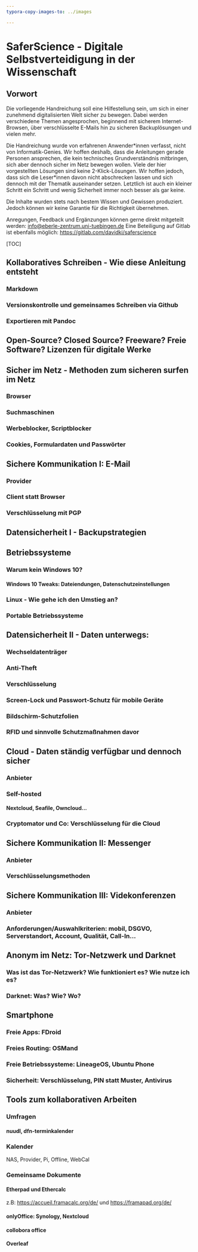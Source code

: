 ```yaml
---
typora-copy-images-to: ../images

---
```


# SaferScience - Digitale Selbstverteidigung in der Wissenschaft

## Vorwort

Die vorliegende Handreichung soll eine Hilfestellung sein, um sich in einer zunehmend digitalisierten Welt sicher zu bewegen. Dabei werden verschiedene Themen angesprochen, beginnend mit sicherem Internet-Browsen, über verschlüsselte E-Mails hin zu sicheren Backuplösungen und vielen mehr.

Die Handreichung wurde von erfahrenen Anwender*innen verfasst, nicht von Informatik-Genies. Wir hoffen deshalb, dass die Anleitungen gerade Personen ansprechen, die kein technisches Grundverständnis mitbringen, sich aber dennoch sicher im Netz bewegen wollen. Viele der hier vorgestellten Lösungen sind keine 2-Klick-Lösungen. Wir hoffen jedoch, dass sich die Leser\*innen davon nicht abschrecken lassen und sich dennoch mit der Thematik auseinander setzen. Letztlich ist auch ein kleiner Schritt ein Schritt und wenig Sicherheit immer noch besser als gar keine. 

Die Inhalte wurden stets nach bestem Wissen und Gewissen produziert. Jedoch können wir keine Garantie für die Richtigkeit übernehmen.

Anregungen, Feedback und Ergänzungen können gerne direkt mitgeteilt werden: info@eberle-zentrum.uni-tuebingen.de 
Eine Beteiligung auf Gitlab ist ebenfalls möglich: https://gitlab.com/davidki/saferscience

[TOC]

## Kollaboratives Schreiben - Wie diese Anleitung entsteht

### Markdown

### Versionskontrolle und gemeinsames Schreiben via Github

### Exportieren mit Pandoc

## Open-Source? Closed Source? Freeware? Freie Software? Lizenzen für digitale Werke

## Sicher im Netz - Methoden zum sicheren surfen im Netz

### Browser

### Suchmaschinen

### Werbeblocker, Scriptblocker

### Cookies, Formulardaten und Passwörter

## Sichere Kommunikation I: E-Mail

### Provider

### Client statt Browser

### Verschlüsselung mit PGP

## Datensicherheit I -  Backupstrategien

## Betriebssysteme

### Warum kein Windows 10?

#### Windows 10 Tweaks: Dateiendungen, Datenschutzeinstellungen

### Linux -  Wie gehe ich den Umstieg an?

### Portable Betriebssysteme

## Datensicherheit II - Daten unterwegs:

### Wechseldatenträger

### Anti-Theft

### Verschlüsselung

### Screen-Lock und Passwort-Schutz für mobile Geräte

### Bildschirm-Schutzfolien

### RFID und sinnvolle Schutzmaßnahmen davor

<!--Kapitel evtl. weg lassen, da großes und teils spezuifisches Themenfeld und nicht explizit für Wissenschaft -->

## Cloud - Daten ständig verfügbar und dennoch sicher

### Anbieter

### Self-hosted

#### Nextcloud, Seafile, Owncloud...

### Cryptomator und Co: Verschlüsselung für die Cloud

## Sichere Kommunikation II: Messenger

### Anbieter

### Verschlüsselungsmethoden

## Sichere Kommunikation III: Videkonferenzen

### Anbieter

### Anforderungen/Auswahlkriterien: mobil, DSGVO, Serverstandort, Account, Qualität, Call-In...

## Anonym im Netz: Tor-Netzwerk und Darknet

### Was ist das Tor-Netzwerk? Wie funktioniert es? Wie nutze ich es?

### Darknet: Was? Wie? Wo?

## Smartphone

### Freie Apps: FDroid

### Freies Routing: OSMand

### Freie Betriebssysteme: LineageOS, Ubuntu Phone

### Sicherheit: Verschlüsselung, PIN statt Muster, Antivirus

## Tools zum kollaborativen Arbeiten

### Umfragen

#### nuudl, dfn-terminkalender

### Kalender

NAS, Provider, Pi, Offline, WebCal

### Gemeinsame Dokumente

#### Etherpad und Ethercalc

z.B: https://accueil.framacalc.org/de/ und https://framapad.org/de/

#### onlyOffice: Synology, Nextcloud

#### collobora office

#### Overleaf























### 












